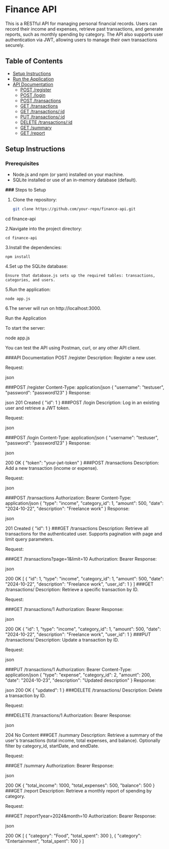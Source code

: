 # Finance API

This is a RESTful API for managing personal financial records. Users can record their income and expenses, retrieve past transactions, and generate reports, such as monthly spending by category. The API also supports user authentication via JWT, allowing users to manage their own transactions securely.

## Table of Contents
- [Setup Instructions](#setup-instructions)
- [Run the Application](#run-the-application)
- [API Documentation](#api-documentation)
  - [POST /register](#post-register)
  - [POST /login](#post-login)
  - [POST /transactions](#post-transactions)
  - [GET /transactions](#get-transactions)
  - [GET /transactions/:id](#get-transactionsid)
  - [PUT /transactions/:id](#put-transactionsid)
  - [DELETE /transactions/:id](#delete-transactionsid)
  - [GET /summary](#get-summary)
  - [GET /report](#get-report)


## Setup Instructions

### Prerequisites
- Node.js and npm (or yarn) installed on your machine.
- SQLite installed or use of an in-memory database (default).

**###** Steps to Setup

1. Clone the repository:
   ```bash
   git clone https://github.com/your-repo/finance-api.git
cd finance-api

2.Navigate into the project directory:

    cd finance-api

3.Install the dependencies:

    npm install

4.Set up the SQLite database:

    Ensure that database.js sets up the required tables: transactions, categories, and users.

5.Run the application:

    node app.js
6.The server will run on http://localhost:3000.

Run the Application

To start the server:


node app.js

You can test the API using Postman, curl, or any other API client.

###API Documentation
POST /register
Description: Register a new user.

Request:

json

###POST /register
Content-Type: application/json
{
  "username": "testuser",
  "password": "password123"
}
Response:

json
201 Created
{
  "id": 1
}
###POST /login
Description: Log in an existing user and retrieve a JWT token.

Request:

json

###POST /login
Content-Type: application/json
{
  "username": "testuser",
  "password": "password123"
}
Response:

json

200 OK
{
  "token": "your-jwt-token"
}
###POST /transactions
Description: Add a new transaction (income or expense).

Request:

json

###POST /transactions
Authorization: Bearer <token>
Content-Type: application/json
{
  "type": "income",
  "category_id": 1,
  "amount": 500,
  "date": "2024-10-22",
  "description": "Freelance work"
}
Response:

json

201 Created
{
  "id": 1
}
###GET /transactions
Description: Retrieve all transactions for the authenticated user. Supports pagination with page and limit query parameters.

Request:


###GET /transactions?page=1&limit=10
Authorization: Bearer <token>
Response:

json

200 OK
[
  {
    "id": 1,
    "type": "income",
    "category_id": 1,
    "amount": 500,
    "date": "2024-10-22",
    "description": "Freelance work",
    "user_id": 1
  }
]
###GET /transactions/
Description: Retrieve a specific transaction by ID.

Request:


###GET /transactions/1
Authorization: Bearer <token>
Response:

json

200 OK
{
  "id": 1,
  "type": "income",
  "category_id": 1,
  "amount": 500,
  "date": "2024-10-22",
  "description": "Freelance work",
  "user_id": 1
}
###PUT /transactions/
Description: Update a transaction by ID.

Request:

json

###PUT /transactions/1
Authorization: Bearer <token>
Content-Type: application/json
{
  "type": "expense",
  "category_id": 2,
  "amount": 200,
  "date": "2024-10-23",
  "description": "Updated description"
}
Response:

json
200 OK
{
  "updated": 1
}
###DELETE /transactions/
Description: Delete a transaction by ID.

Request:


###DELETE /transactions/1
Authorization: Bearer <token>
Response:

json

204 No Content
###GET /summary
Description: Retrieve a summary of the user's transactions (total income, total expenses, and balance). Optionally filter by category_id, startDate, and endDate.

Request:

###GET /summary
Authorization: Bearer <token>
Response:

json

200 OK
{
  "total_income": 1000,
  "total_expenses": 500,
  "balance": 500
}
###GET /report
Description: Retrieve a monthly report of spending by category.

Request:


###GET /report?year=2024&month=10
Authorization: Bearer <token>
Response:

json

200 OK
[
  {
    "category": "Food",
    "total_spent": 300
  },
  {
    "category": "Entertainment",
    "total_spent": 100
  }
]











